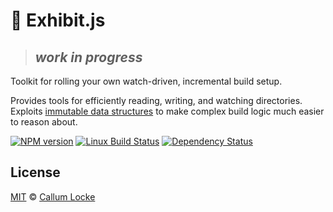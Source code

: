 # 🌷 Exhibit.js

> ## *work in progress*

Toolkit for rolling your own watch-driven, incremental build setup.

Provides tools for efficiently reading, writing, and watching directories. Exploits [immutable data structures](https://facebook.github.io/immutable-js/docs) to make complex build logic much easier to reason about.

[![NPM version][npm-image]][npm-url] [![Linux Build Status][travis-image]][travis-url] [![Dependency Status][depstat-image]][depstat-url]

## License

[MIT](./LICENSE) © [Callum Locke](http://callumlocke.com/)

[demo-gif]: demo.gif

[npm-url]: https://npmjs.org/package/exhibit
[npm-image]: https://img.shields.io/npm/v/exhibit.svg?style=flat-square

[travis-url]: https://travis-ci.org/exhibitjs/exhibit
[travis-image]: https://img.shields.io/travis/exhibitjs/exhibit.svg?style=flat-square&label=Linux

[appveyor-url]: https://ci.appveyor.com/project/exhibitjs/exhibit
[appveyor-image]: https://img.shields.io/appveyor/ci/exhibitjs/exhibit/master.svg?style=flat-square&label=Windows

[depstat-url]: https://david-dm.org/exhibitjs/exhibit
[depstat-image]: https://img.shields.io/david/exhibitjs/exhibit.svg?style=flat-square
